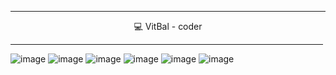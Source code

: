 <div>

  <hr align="center" width="100%" size="1" color="#ff0000" />
  
  <p align="center">
    💻 VitBal - coder
  </p>

  <hr align="center" width="500" size="2" color="#ff0000" />

  ![image](https://img.shields.io/badge/PHP-777BB4?style=for-the-badge&logo=php&logoColor=white)
  ![image](https://camo.githubusercontent.com/b725efc16f046dc3e98536e3536493c1c724e1cd5c450e93d6ef69a44c3d08ff/68747470733a2f2f696d672e736869656c64732e696f2f62616467652f436f6d706f7365722d3838353633303f7374796c653d666f722d7468652d6261646765266c6f676f3d436f6d706f736572266c6f676f436f6c6f723d7768697465)
  ![image](https://img.shields.io/badge/Laravel-FF2D20?style=for-the-badge&logo=laravel&logoColor=white)
  ![image](https://img.shields.io/badge/CSS3-1572B6?style=for-the-badge&logo=css3&logoColor=white)
  ![image](https://img.shields.io/badge/JavaScript-323330?style=for-the-badge&logo=javascript&logoColor=F7DF1E)
  ![image](https://img.shields.io/badge/Vue%20js-35495E?style=for-the-badge&logo=vuedotjs&logoColor=4FC08D)

</div>
